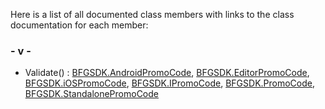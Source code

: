 Here is a list of all documented class members with links to the class
documentation for each member:

### \- v -

  - Validate() : [BFGSDK.AndroidPromoCode](class_b_f_g_s_d_k_1_1_android_promo_code.html#a5fdb0364802e817d760850bc5c997c95),
    [BFGSDK.EditorPromoCode](class_b_f_g_s_d_k_1_1_editor_promo_code.html#ae73535bb2257dbc0eafbadd083337c89),
    [BFGSDK.iOSPromoCode](class_b_f_g_s_d_k_1_1i_o_s_promo_code.html#adf7444bb9b8fe74bdee73a6fe33d057c),
    [BFGSDK.IPromoCode](interface_b_f_g_s_d_k_1_1_i_promo_code.html#aa4069bb614bfdfe60236a558729a88d6),
    [BFGSDK.PromoCode](class_b_f_g_s_d_k_1_1_promo_code.html#a7b6080eace862d6917b7d512dfcbcd65),
    [BFGSDK.StandalonePromoCode](class_b_f_g_s_d_k_1_1_standalone_promo_code.html#ac4b3142b9e5af9005e6c869ec0bd02ce)
